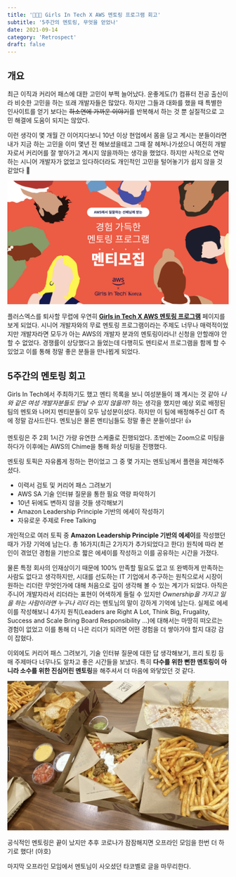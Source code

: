 ```yaml
---
title: '🧑🏻‍🏫 Girls In Tech X AWS 멘토링 프로그램 회고'
subtitle: '5주간의 멘토링, 무엇을 얻었나'
date: 2021-09-14
category: 'Retrospect'
draft: false
---
```


## 개요

최근 이직과 커리어 패스에 대한 고민이 부쩍 늘어났다.
운좋게도(?) 컴퓨터 전공 출신이라 비슷한 고민을 하는 또래 개발자들은 많았다.
하지만 그들과 대화를 했을 때 특별한 인사이트를 얻기 보다는 ~~하소연에 가까운 이야기~~를 반복해서 하는 것 뿐 실질적으로 고민 해결에 도움이 되지는 않았다.

이런 생각이 몇 개월 간 이어지다보니 10년 이상 현업에서 몸을 담고 계시는 분들이라면 내가 지금 하는 고민을 이미 몇년 전 해보셨을테고 그때 잘 헤쳐나가셨으니 여전히 개발자로서 커리어를 잘 쌓아가고 계시지 않을까하는 생각을 했었다.
하지만 사적으로 연락하는 시니어 개발자가 없었고 있다하더라도 개인적인 고민을 털어놓기가 쉽지 않을 것 같았다 🥲

![GIT X AWS Mentoring Program](images/2021/11.png)

플러스엑스를 퇴사할 무렵에 우연히 **[Girls in Tech X AWS 멘토링 프로그램](https://www.notion.so/Girls-in-Tech-X-AWS-Mentoring-Program-bb254ba32b524347b4c6347b887a4406)** 페이지를 보게 되었다.
시니어 개발자와의 무료 멘토링 프로그램이라는 주제도 너무나 매력적이었지만 개발자라면 모두가 아는 AWS의 개발자 분과의 멘토링이라니! 신청을 안할래야 안할 수 없었다.
경쟁률이 상당했다고 들었는데 다행히도 멘티로서 프로그램을 함께 할 수 있었고 이를 통해 정말 좋은 분들을 만나뵙게 되었다.

## 5주간의 멘토링 회고

Girls In Tech에서 주최하기도 했고 멘티 목록을 보니 여성분들이 꽤 계시는 것 같아 *나와 같은 여성 개발자분들도 만날 수 있지 않을까?* 하는 생각을 했지만 예상 외로 배정된 팀의 멘토와 나머지 멘티분들이 모두 남성분이셨다.
하지만 이 팀에 배정해주신 GIT 측에 정말 감사드린다. 멘토님은 물론 멘티님들도 정말 좋은 분들이셨다! 👍

멘토링은 주 2회 1시간 가량 유연한 스케줄로 진행되었다.
초반에는 Zoom으로 미팅을 하다가 이후에는 AWS의 Chime을 통해 화상 미팅을 진행했다.

멘토링 토픽은 자유롭게 정하는 편이었고 그 중 몇 가지는 멘토님께서 플랜을 제안해주셨다.

- 이력서 검토 및 커리어 패스 그려보기
- AWS SA 기술 인터뷰 질문을 통한 필요 역량 파악하기
- 10년 뒤에도 변하지 않을 것들 생각해보기
- Amazon Leadership Principle 기반의 에세이 작성하기
- 자유로운 주제로 Free Talking

개인적으로 여러 토픽 중 **Amazon Leadership Principle 기반의 에세이**를 작성했던 때가 가장 기억에 남는다.
총 16가지(최근 2가지가 추가되었다고 한다) 원칙에 따라 본인이 겪었던 경험을 기반으로 짧은 에세이를 작성하고 이를 공유하는 시간을 가졌다.

물론 특정 회사의 인재상이기 때문에 100% 만족할 필요도 없고 또 완벽하게 만족하는 사람도 없다고 생각하지만, 시대를 선도하는 IT 기업에서 추구하는 원칙으로서 시장이 원하는 리더란 무엇인가에 대해 처음으로 깊이 생각해 볼 수 있는 계기가 되었다.
아직은 주니어 개발자라서 리더라는 표현이 어색하게 들릴 수 있지만 *Ownership을 가지고 일을 하는 사람이라면 누구나 리더* 라는 멘토님의 말이 강하게 기억에 남는다.
실제로 에세이를 작성해보니 4가지 원칙(Leaders are Right A Lot, Think Big, Frugality, Success and Scale Bring Board Responsibility ...)에 대해서는 마땅히 떠오르는 경험이 없었고 이를 통해 더 나은 리더가 되려면 어떤 경험을 더 쌓아가야 할지 대강 감이 잡혔다.

이외에도 커리어 패스 그려보기, 기술 인터뷰 질문에 대한 답 생각해보기, 프리 토킹 등 매 주제마다 너무나도 알차고 좋은 시간들을 보냈다.
특히 **다수를 위한 뻔한 멘토링이 아니라 소수를 위한 진심어린 멘토링**을 해주셔서 더 마음에 와닿았던 것 같다.

![타코벨](images/2021/12.png)

공식적인 멘토링은 끝이 났지만 추후 코로나가 잠잠해지면 오프라인 모임을 한번 더 하기로 했다! (야호)

마지막 오프라인 모임에서 멘토님이 사오셨던 타코벨로 글을 마무리한다.
